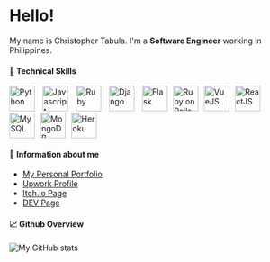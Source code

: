 # Hello!
My name is Christopher Tabula. I'm a **Software Engineer** working in Philippines.

#### 🧰 Technical Skills
<img style="margin-right: 10px" width=45 title="Python" src="https://cdn.jsdelivr.net/gh/devicons/devicon/icons/python/python-original.svg" /> <img style="margin-right: 10px" width=45 title="Javascript"  src="https://cdn.jsdelivr.net/gh/devicons/devicon/icons/javascript/javascript-original.svg" /> <img style="margin-right: 10px" width=45 title="Ruby" src="https://cdn.jsdelivr.net/gh/devicons/devicon/icons/ruby/ruby-original.svg" /> <img style="margin-right: 10px" width=45 title="Django" src="https://cdn.jsdelivr.net/gh/devicons/devicon/icons/django/django-plain.svg" /> <img style="margin-right: 10px" width=45 title="Flask"  src="https://cdn.jsdelivr.net/gh/devicons/devicon/icons/flask/flask-original.svg" /><img style="margin-right: 10px" width=45 title="Ruby on Rails" src="https://cdn.jsdelivr.net/gh/devicons/devicon/icons/rails/rails-original-wordmark.svg" /><img style="margin-right: 10px" width=45 title="VueJS"  src="https://cdn.jsdelivr.net/gh/devicons/devicon/icons/vuejs/vuejs-original.svg" /><img style="margin-right: 10px" width=45 title="ReactJS" src="https://cdn.jsdelivr.net/gh/devicons/devicon/icons/react/react-original.svg" /><img style="margin-right: 10px" width=45 title="MySQL"  src="https://cdn.jsdelivr.net/gh/devicons/devicon/icons/mysql/mysql-original.svg" /><img style="margin-right: 10px" width=45 title="MongoDB" src="https://cdn.jsdelivr.net/gh/devicons/devicon/icons/mongodb/mongodb-original.svg" /><img style="margin-right: 10px" width=45 title="Heroku" src="https://cdn.jsdelivr.net/gh/devicons/devicon/icons/heroku/heroku-original.svg" />

#### 🔗 Information about me
- [My Personal Portfolio](https://christophertabula.herokuapp.com/)
- [Upwork Profile](https://www.upwork.com/freelancers/~0107c82810d5582362)
- [Itch.io Page](https://netervati.itch.io/)
- [DEV Page](https://dev.to/netervati)

#### 📈 Github Overview
![My GitHub stats](https://github-readme-stats.vercel.app/api?username=netervati&theme=default&show_icons=true)